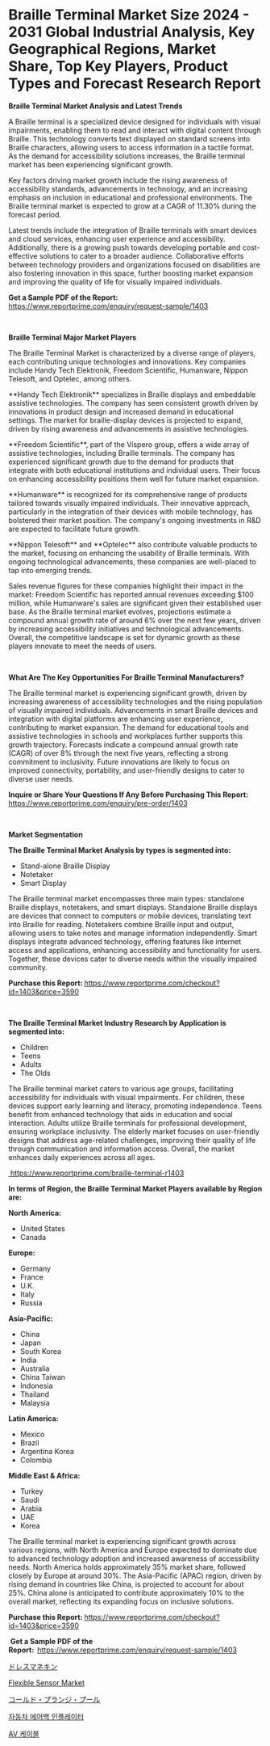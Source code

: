 <p><h1>Braille Terminal Market Size 2024 - 2031 Global Industrial Analysis, Key Geographical Regions, Market Share, Top Key Players, Product Types and Forecast Research Report</h1></p><p><strong>Braille Terminal Market Analysis and Latest Trends</strong></p>
<p><p>A Braille terminal is a specialized device designed for individuals with visual impairments, enabling them to read and interact with digital content through Braille. This technology converts text displayed on standard screens into Braille characters, allowing users to access information in a tactile format. As the demand for accessibility solutions increases, the Braille terminal market has been experiencing significant growth.</p><p>Key factors driving market growth include the rising awareness of accessibility standards, advancements in technology, and an increasing emphasis on inclusion in educational and professional environments. The Braille terminal market is expected to grow at a CAGR of 11.30% during the forecast period. </p><p>Latest trends include the integration of Braille terminals with smart devices and cloud services, enhancing user experience and accessibility. Additionally, there is a growing push towards developing portable and cost-effective solutions to cater to a broader audience. Collaborative efforts between technology providers and organizations focused on disabilities are also fostering innovation in this space, further boosting market expansion and improving the quality of life for visually impaired individuals.</p></p>
<p><strong>Get a Sample PDF of the Report:&nbsp;</strong> <a href="https://www.reportprime.com/enquiry/request-sample/1403">https://www.reportprime.com/enquiry/request-sample/1403</a></p>
<p>&nbsp;</p>
<p><strong>Braille Terminal Major Market Players</strong></p>
<p><p>The Braille Terminal Market is characterized by a diverse range of players, each contributing unique technologies and innovations. Key companies include Handy Tech Elektronik, Freedom Scientific, Humanware, Nippon Telesoft, and Optelec, among others. </p><p>**Handy Tech Elektronik** specializes in Braille displays and embeddable assistive technologies. The company has seen consistent growth driven by innovations in product design and increased demand in educational settings. The market for braille-display devices is projected to expand, driven by rising awareness and advancements in assistive technologies.</p><p>**Freedom Scientific**, part of the Vispero group, offers a wide array of assistive technologies, including Braille terminals. The company has experienced significant growth due to the demand for products that integrate with both educational institutions and individual users. Their focus on enhancing accessibility positions them well for future market expansion.</p><p>**Humanware** is recognized for its comprehensive range of products tailored towards visually impaired individuals. Their innovative approach, particularly in the integration of their devices with mobile technology, has bolstered their market position. The company's ongoing investments in R&D are expected to facilitate future growth.</p><p>**Nippon Telesoft** and **Optelec** also contribute valuable products to the market, focusing on enhancing the usability of Braille terminals. With ongoing technological advancements, these companies are well-placed to tap into emerging trends.</p><p>Sales revenue figures for these companies highlight their impact in the market: Freedom Scientific has reported annual revenues exceeding $100 million, while Humanware's sales are significant given their established user base. As the Braille terminal market evolves, projections estimate a compound annual growth rate of around 6% over the next few years, driven by increasing accessibility initiatives and technological advancements. Overall, the competitive landscape is set for dynamic growth as these players innovate to meet the needs of users.</p></p>
<p>&nbsp;</p>
<p><strong>What Are The Key Opportunities For Braille Terminal Manufacturers?</strong></p>
<p><p>The Braille terminal market is experiencing significant growth, driven by increasing awareness of accessibility technologies and the rising population of visually impaired individuals. Advancements in smart Braille devices and integration with digital platforms are enhancing user experience, contributing to market expansion. The demand for educational tools and assistive technologies in schools and workplaces further supports this growth trajectory. Forecasts indicate a compound annual growth rate (CAGR) of over 8% through the next five years, reflecting a strong commitment to inclusivity. Future innovations are likely to focus on improved connectivity, portability, and user-friendly designs to cater to diverse user needs.</p></p>
<p><strong>Inquire or Share Your Questions If Any Before Purchasing This Report:</strong> <a href="https://www.reportprime.com/enquiry/pre-order/1403">https://www.reportprime.com/enquiry/pre-order/1403</a></p>
<p>&nbsp;</p>
<p><strong>Market Segmentation</strong></p>
<p><strong>The Braille Terminal Market Analysis by types is segmented into:</strong></p>
<p><ul><li>Stand-alone Braille Display</li><li>Notetaker</li><li>Smart Display</li></ul></p>
<p><p>The Braille terminal market encompasses three main types: standalone Braille displays, notetakers, and smart displays. Standalone Braille displays are devices that connect to computers or mobile devices, translating text into Braille for reading. Notetakers combine Braille input and output, allowing users to take notes and manage information independently. Smart displays integrate advanced technology, offering features like internet access and applications, enhancing accessibility and functionality for users. Together, these devices cater to diverse needs within the visually impaired community.</p></p>
<p><strong>Purchase this Report:&nbsp;</strong><a href="https://www.reportprime.com/checkout?id=1403&price=3590">https://www.reportprime.com/checkout?id=1403&price=3590</a></p>
<p>&nbsp;</p>
<p><strong>The Braille Terminal Market Industry Research by Application is segmented into:</strong></p>
<p><ul><li>Children</li><li>Teens</li><li>Adults</li><li>The Olds</li></ul></p>
<p><p>The Braille terminal market caters to various age groups, facilitating accessibility for individuals with visual impairments. For children, these devices support early learning and literacy, promoting independence. Teens benefit from enhanced technology that aids in education and social interaction. Adults utilize Braille terminals for professional development, ensuring workplace inclusivity. The elderly market focuses on user-friendly designs that address age-related challenges, improving their quality of life through communication and information access. Overall, the market enhances daily experiences across all ages.</p></p>
<p><a href="https://www.reportprime.com/braille-terminal-r1403">&nbsp;https://www.reportprime.com/braille-terminal-r1403</a></p>
<p><strong>In terms of Region, the Braille Terminal Market Players available by Region are:</strong></p>
<p>
    <p> <strong> North America: </strong>
        <ul>
            <li>United States</li>
            <li>Canada</li>
        </ul>
        </p> 
    <p> <strong> Europe: </strong>
        <ul>
            <li>Germany</li>
            <li>France</li>
            <li>U.K.</li>
            <li>Italy</li>
            <li>Russia</li>
        </ul>
        </p> 
    <p> <strong> Asia-Pacific: </strong>
        <ul>
            <li>China</li>
            <li>Japan</li>
            <li>South Korea</li>
            <li>India</li>
            <li>Australia</li>
            <li>China Taiwan</li>
            <li>Indonesia</li>
            <li>Thailand</li>
            <li>Malaysia</li>
        </ul>
        </p> 
    <p> <strong> Latin America: </strong>
        <ul>
            <li>Mexico</li>
            <li>Brazil</li>
            <li>Argentina Korea</li>
            <li>Colombia</li>
        </ul>
        </p> 
    <p> <strong> Middle East & Africa: </strong>
        <ul>
            <li>Turkey</li>
            <li>Saudi</li>
            <li>Arabia</li>
            <li>UAE</li>
            <li>Korea</li>
        </ul>
    </p>
    </p>
<p><p>The Braille terminal market is experiencing significant growth across various regions, with North America and Europe expected to dominate due to advanced technology adoption and increased awareness of accessibility needs. North America holds approximately 35% market share, followed closely by Europe at around 30%. The Asia-Pacific (APAC) region, driven by rising demand in countries like China, is projected to account for about 25%. China alone is anticipated to contribute approximately 10% to the overall market, reflecting its expanding focus on inclusive solutions.</p></p>
<p><strong>Purchase this Report: </strong><a href="https://www.reportprime.com/checkout?id=1403&price=3590">https://www.reportprime.com/checkout?id=1403&price=3590</a></p>
<p>&nbsp;<strong>Get a Sample PDF of the Report:&nbsp;&nbsp;</strong><a href="https://www.reportprime.com/enquiry/request-sample/1403">https://www.reportprime.com/enquiry/request-sample/1403</a></p>
<p><strong></strong></p>
<p><p><a href="https://medium.com/@harper17bmoles/%E3%83%89%E3%83%AC%E3%82%B9%E3%83%9E%E3%83%8D%E3%82%AD%E3%83%B3%E5%B8%82%E5%A0%B4%E8%AA%BF%E6%9F%BB%E3%81%A8%E7%94%A3%E6%A5%AD%E3%81%AE%E9%80%B2%E5%8C%96-2031%E5%B9%B4%E3%81%BE%E3%81%A7%E3%81%AE%E4%BA%88%E6%B8%AC-f8fc5d8ab15b">ドレスマネキン</a></p><p><a href="https://www.linkedin.com/pulse/flexible-sensor-market-trends-focusing-insight-forecast-2mene?trackingId=C2Vm5ceFRkq9M85ukM%2FvEQ%3D%3D">Flexible Sensor Market</a></p><p><a href="https://medium.com/@harper17bmoles/2024%E5%B9%B4%E3%81%8B%E3%82%892031%E5%B9%B4%E3%81%BE%E3%81%A7%E3%81%AE%E3%82%B3%E3%83%BC%E3%83%AB%E3%83%89%E3%83%97%E3%83%A9%E3%83%B3%E3%82%B8%E3%83%97%E3%83%BC%E3%83%AB%E5%B8%82%E5%A0%B4%E3%81%AE%E5%B1%95%E6%9C%9B%E3%81%A8%E4%BA%88%E6%B8%AC-783faa61847e">コールド・プランジ・プール</a></p><p><a href="https://medium.com/@christorpherpfannerstill5436/%EC%8B%9C%EC%9E%A5-%ED%86%B5%EC%B0%B0%EB%A0%A5-%EA%B8%80%EB%A1%9C%EB%B2%8C-%EC%9E%90%EB%8F%99%EC%B0%A8-%EC%97%90%EC%96%B4%EB%B0%B1-%EC%9D%B8%ED%94%8C%EB%A0%88%EC%9D%B4%ED%84%B0-%EC%8B%9C%EC%9E%A5-%EC%A0%84%EB%A7%9D-%EB%B0%8F-%ED%98%81%EC%8B%A0-%EB%8F%99%ED%96%A5-2024-2031-f241676df00b">자동차 에어백 인플레이터</a></p><p><a href="https://medium.com/@ayesakhan333/av-%EC%BC%80%EC%9D%B4%EB%B8%94-%EC%8B%9C%EC%9E%A5-%EC%A0%90%EC%9C%A0%EC%9C%A8-%EB%B0%8F-%EC%8B%9C%EC%9E%A5-%EB%B6%84%EC%84%9D-2024%EB%85%84%EB%B6%80%ED%84%B0-2031%EB%85%84%EA%B9%8C%EC%A7%80%EC%9D%98-%EC%84%B1%EC%9E%A5-%EB%8F%99%ED%96%A5-%EB%B0%8F-%EC%98%88%EC%B8%A1-a4da317da588">AV 케이블</a></p></p>